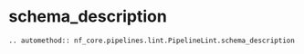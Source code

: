 # schema_description

```{eval-rst}
.. automethod:: nf_core.pipelines.lint.PipelineLint.schema_description
```
